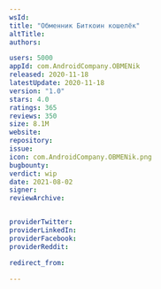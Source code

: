 ```yaml
---
wsId: 
title: "Обменник Биткоин кошелёк"
altTitle: 
authors:

users: 5000
appId: com.AndroidCompany.OBMENik
released: 2020-11-18
latestUpdate: 2020-11-18
version: "1.0"
stars: 4.0
ratings: 365
reviews: 350
size: 8.1M
website: 
repository: 
issue: 
icon: com.AndroidCompany.OBMENik.png
bugbounty: 
verdict: wip
date: 2021-08-02
signer: 
reviewArchive:


providerTwitter: 
providerLinkedIn: 
providerFacebook: 
providerReddit: 

redirect_from:

---
```



